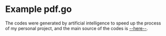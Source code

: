 # Example pdf.go


The codes were generated by artificial intelligence to speed up the process of my personal project, and the main source of the codes is [--here--](https://github.com/ali-pourzahmatkesh/php-gd-farsi/blob/master/FarsiGD.php).

